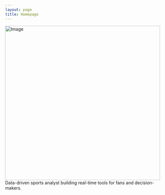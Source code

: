 ```yaml
---
layout: page
title: Homepage
---
```


<img src="/assets/images/headshot_photoshopped.png" alt="Image" width="500"/>  
Data-driven sports analyst building real-time tools for fans and decision-makers.

&nbsp;<br>
